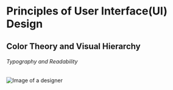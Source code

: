 # Principles of User Interface(UI) Design

## Color Theory and Visual Hierarchy

###### Typography and Readability
![Image of a designer](https://unsplash.com/s/photos/graphic-design)
